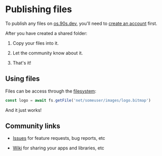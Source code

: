 # Publishing files

To publish any files on [os.90s.dev](/os/),
you'll need to [create an account](creating-an-account.md#creating-an-account) first.

After you have created a shared folder:

1. Copy your files into it.

2. Let the community know about it.

3. That's it!

## Using files

Files can be access through the [filesystem](../guides/filesystem.md#filesystem):

```ts
const logo = await fs.getFile('net/someuser/images/logo.bitmap')
```

And it just works!


## Community links

- [Issues](https://github.com/ppl-90s-dev/ppl/issues) for feature requests, bug reports, etc

- [Wiki](https://github.com/ppl-90s-dev/ppl/wiki) for sharing your apps and libraries, etc
